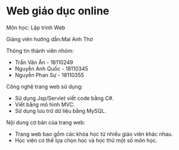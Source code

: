 # Web giáo dục online

Môn học: Lập trình Web

Giảng viên hướng dẫn:Mai Anh Thơ

Thông tin thành viên nhóm:
- Trần Văn Ân - 18110249
- Nguyễn Anh Quốc - 18110345
- Nguyễn Phan Sự - 18110355

Công nghệ trang web sử dụng:
- Sử dụng Jsp/Servlet viết code bằng C#.
- Viết bằng mô hình MVC.
- Sử dụng lưu trữ dữ liệu bằng MySQL.

Nội dung cơ bản của trang web:
- Trang web bao gồm các khóa học từ nhiều giáo viên khác nhau.
- Học viên có thể lựa chọn học và học thử một số môn học.
